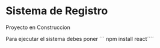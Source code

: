 <h1>Sistema de Registro</h1>

<p>Proyecto en Construccion</p>

Para ejecutar el sistema debes poner
´´´ npm install react´´´´
